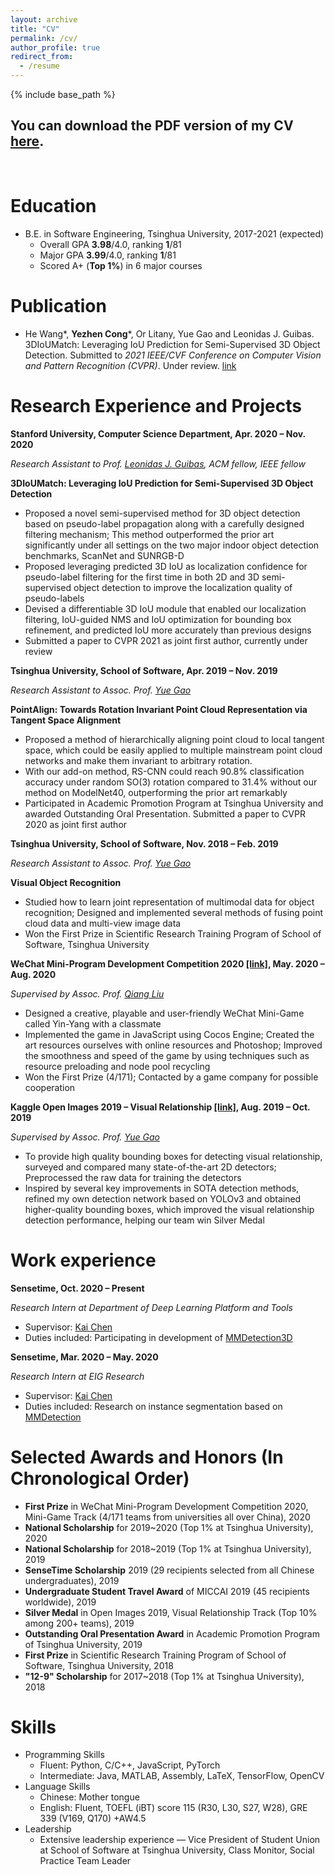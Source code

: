 ```yaml
---
layout: archive
title: "CV"
permalink: /cv/
author_profile: true
redirect_from:
  - /resume
---
```


{% include base_path %}

## You can download the PDF version of my CV [here](https://thu17cyz.github.io/files/cv.pdf).

&nbsp;


Education
======
* B.E. in Software Engineering, Tsinghua University, 2017-2021 (expected)
  * Overall GPA **3.98**/4.0, ranking **1**/81
  * Major GPA **3.99**/4.0, ranking **1**/81
  * Scored A+ (**Top 1%**) in 6 major courses

Publication
======
* He Wang\*, **Yezhen Cong**\*, Or Litany, Yue Gao and Leonidas J. Guibas. 3DIoUMatch: Leveraging IoU
  Prediction for Semi-Supervised 3D Object Detection. Submitted to *2021 IEEE/CVF Conference on
  Computer Vision and Pattern Recognition (CVPR)*. Under review. [link](https://thu17cyz.github.io/files/3dioumatch.pdf)

Research Experience and Projects
======
**Stanford University, Computer Science Department, Apr. 2020 – Nov. 2020**

*Research Assistant to Prof. [Leonidas J. Guibas](https://geometry.stanford.edu/member/guibas/), ACM fellow, IEEE fellow* 

**3DIoUMatch: Leveraging IoU Prediction for Semi-Supervised 3D Object Detection**
* Proposed a novel semi-supervised method for 3D object detection based on pseudo-label propagation
along with a carefully designed filtering mechanism; This method outperformed the prior art significantly
under all settings on the two major indoor object detection benchmarks, ScanNet and SUNRGB-D
* Proposed leveraging predicted 3D IoU as localization confidence for pseudo-label filtering for the first time
in both 2D and 3D semi-supervised object detection to improve the localization quality of pseudo-labels
* Devised a differentiable 3D IoU module that enabled our localization filtering, IoU-guided NMS and IoU
optimization for bounding box refinement, and predicted IoU more accurately than previous designs
* Submitted a paper to CVPR 2021 as joint first author, currently under review

**Tsinghua University, School of Software, Apr. 2019 – Nov. 2019**

*Research Assistant to Assoc. Prof. [Yue Gao](http://www.gaoyue.org/en/people/gaoyue_index.html)* 

**PointAlign: Towards Rotation Invariant Point Cloud Representation via Tangent Space Alignment**
* Proposed a method of hierarchically aligning point cloud to local tangent space, which could be easily
applied to multiple mainstream point cloud networks and make them invariant to arbitrary rotation.
* With our add-on method, RS-CNN could reach 90.8% classification accuracy under random SO(3) rotation
compared to 31.4% without our method on ModelNet40, outperforming the prior art remarkably
* Participated in Academic Promotion Program at Tsinghua University and awarded Outstanding Oral
Presentation. Submitted a paper to CVPR 2020 as joint first author

**Tsinghua University, School of Software, Nov. 2018 – Feb. 2019**

*Research Assistant to Assoc. Prof. [Yue Gao](http://www.gaoyue.org/en/people/gaoyue_index.html)* 

**Visual Object Recognition**

* Studied how to learn joint representation of multimodal data for object recognition; Designed and
implemented several methods of fusing point cloud data and multi-view image data
* Won the First Prize in Scientific Research Training Program of School of Software, Tsinghua University

**WeChat Mini-Program Development Competition 2020 [\[link\]](https://developers.weixin.qq.com/community/competition), May. 2020 – Aug. 2020**

*Supervised by Assoc. Prof. [Qiang Liu](http://www.thss.tsinghua.edu.cn/publish/soften/3131/2010/20101219111048022743576/20101219111048022743576_.html)*

* Designed a creative, playable and user-friendly WeChat Mini-Game called Yin-Yang with a classmate
* Implemented the game in JavaScript using Cocos Engine; Created the art resources ourselves with online resources and Photoshop; Improved the smoothness and speed of the game by using techniques such as resource preloading and node pool recycling
* Won the First Prize (4/171); Contacted by a game company for possible cooperation

**Kaggle Open Images 2019 – Visual Relationship [\[link\]](https://www.kaggle.com/c/open-images-2019-visual-relationship), Aug. 2019 – Oct. 2019**

*Supervised by Assoc. Prof. [Yue Gao](http://www.gaoyue.org/en/people/gaoyue_index.html)* 

* To provide high quality bounding boxes for detecting visual relationship, surveyed and compared many state-of-the-art 2D detectors; Preprocessed the raw data for training the detectors
* Inspired by several key improvements in SOTA detection methods, refined my own detection network based on YOLOv3 and obtained higher-quality bounding boxes, which improved the visual relationship detection performance, helping our team win Silver Medal

Work experience
======
**Sensetime, Oct. 2020 – Present**

*Research Intern at Department of Deep Learning Platform and Tools*

  * Supervisor: [Kai Chen](http://chenkai.site/)
  * Duties included: Participating in development of [MMDetection3D](https://github.com/open-mmlab/mmdetection3d)

**Sensetime, Mar. 2020 – May. 2020**

*Research Intern at EIG Research*

  * Supervisor: [Kai Chen](http://chenkai.site/)
  * Duties included: Research on instance segmentation based on [MMDetection](https://github.com/open-mmlab/mmdetection)

Selected Awards and Honors (In Chronological Order)
======
* **First Prize** in WeChat Mini-Program Development Competition 2020, Mini-Game Track (4/171 teams from universities all over China), 2020
* **National Scholarship** for 2019~2020 (Top 1% at Tsinghua University), 2020
* **National Scholarship** for 2018~2019 (Top 1% at Tsinghua University), 2019
* **SenseTime Scholarship** 2019 (29 recipients selected from all Chinese undergraduates), 2019
* **Undergraduate Student Travel Award** of MICCAI 2019 (45 recipients worldwide), 2019
* **Silver Medal** in Open Images 2019, Visual Relationship Track (Top 10% among 200+ teams), 2019
* **Outstanding Oral Presentation Award** in Academic Promotion Program of Tsinghua University, 2019
* **First Prize** in Scientific Research Training Program of School of Software, Tsinghua University, 2018
* **"12-9" Scholarship** for 2017~2018 (Top 1% at Tsinghua University), 2018

Skills
======
* Programming Skills
  * Fluent: Python, C/C++, JavaScript, PyTorch
  * Intermediate: Java, MATLAB, Assembly, LaTeX, TensorFlow, OpenCV
* Language Skills
  * Chinese: Mother tongue
  * English: Fluent, TOEFL (iBT) score 115 (R30, L30, S27, W28), GRE 339 (V169, Q170) +AW4.5
* Leadership
  * Extensive leadership experience –– Vice President of Student Union at School of Software at Tsinghua University, Class Monitor, Social Practice Team Leader


<!-- Skills
======
* Skill 1
* Skill 2
  * Sub-skill 2.1
  * Sub-skill 2.2
  * Sub-skill 2.3
* Skill 3

Publications
======
  <ul>{% for post in site.publications %}
    {% include archive-single-cv.html %}
  {% endfor %}</ul>
  
Talks
======
  <ul>{% for post in site.talks %}
    {% include archive-single-talk-cv.html %}
  {% endfor %}</ul>
  
Teaching
======
  <ul>{% for post in site.teaching %}
    {% include archive-single-cv.html %}
  {% endfor %}</ul>
  
Service and leadership
======
* Currently signed in to 43 different slack teams -->
